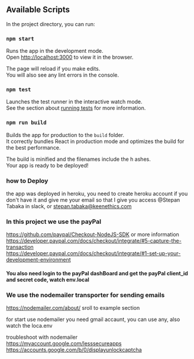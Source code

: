 ## Available Scripts

In the project directory, you can run:

### `npm start`

Runs the app in the development mode.<br />
Open [http://localhost:3000](http://localhost:3000) to view it in the browser.

The page will reload if you make edits.<br />
You will also see any lint errors in the console.

### `npm test`

Launches the test runner in the interactive watch mode.<br />
See the section about [running tests](https://facebook.github.io/create-react-app/docs/running-tests) for more information.

### `npm run build`

Builds the app for production to the `build` folder.<br />
It correctly bundles React in production mode and optimizes the build for the best performance.

The build is minified and the filenames include the h
ashes.<br />
Your app is ready to be deployed!

### how to Deploy <br/>

the app was deployed in heroku, you need to create heroku account if you don't have it and give me your email so that I give you access
@Stepan Tabaka in slack, or stepan.tabaka@keenethics.com

### In this project we use the payPal 
https://github.com/paypal/Checkout-NodeJS-SDK or more information <br/>
https://developer.paypal.com/docs/checkout/integrate/#5-capture-the-transaction <br />
https://developer.paypal.com/docs/checkout/integrate/#1-set-up-your-development-environment
#### You also need login to the payPal dashBoard and get the payPal client_id and  secret code, watch env.local

### We use the nodemailer transporter for sending emails

https://nodemailer.com/about/ sroll to example section <br/>

for start use nodemailer you need gmail accaunt, you can use any, also watch the loca.env

troubleshoot with nodemailer <br/>
https://myaccount.google.com/lesssecureapps <br/>
https://accounts.google.com/b/0/displayunlockcaptcha
